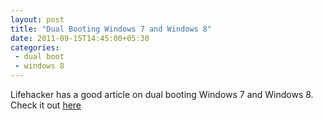 ```yaml
---
layout: post
title: "Dual Booting Windows 7 and Windows 8"
date: 2011-09-15T14:45:00+05:30
categories:
 - dual boot
 - windows 8
---
```


Lifehacker has a good article on dual booting Windows 7 and Windows 8. Check it
out [here](http://goo.gl/YtU2i)

